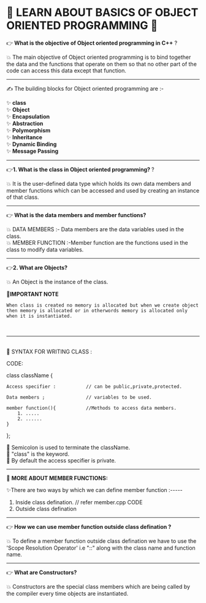 <h1> 🚀 LEARN ABOUT BASICS OF OBJECT ORIENTED PROGRAMMING 🚀 </h1>

👉<b> What is the objective of Object oriented programming in C++</b> ?

💥 The main objective of Object oriented programming is to bind together the data and the functions that operate on them so that no other part of the code can access this data except that function.

<hr/>

✍ The building blocks for Object oriented programming are :-

✨ <b>class</b></br>
✨ <b>Object</b></br>
✨ <b>Encapsulation</b></br>
✨ <b>Abstraction</b></br>
✨ <b>Polymorphism</b></br>
✨ <b>Inheritance</b></br>
✨ <b>Dynamic Binding</b></br>
✨ <b>Message Passing</b></br>

<hr/>

👉<b>1.  What is the class in Object oriented programming? </b> ?

💥 It is the user-defined data type which holds its own data members and member functions which can be accessed and used by creating an instance of that class.



<hr/>

👉<b> What is the data members and member functions? </b> 

💥 DATA MEMBERS :- Data members are the data variables used in the class.
<br/>
💥 MEMBER FUNCTION :-Member function are the functions used in the class to modify data variables.

<hr/>

👉<b>2. What are Objects? </b> 

💥 An Object is the instance of the class.

📝<b>IMPORTANT NOTE</b></br>

    When class is created no memory is allocated but when we create object then memory is allocated or in otherwords memory is allocated only when it is instantiated.
<br/>


<hr/>
<br/>
🏫 SYNTAX FOR WRITING CLASS :

CODE:

class className {

    Access specifier :           // can be public,private,protected.

    Data members ;               // variables to be used.

    member function(){           //Methods to access data members.
        1. .....
        2. ......
    }
}; 

📓 Semicolon is used to terminate the className.
<br/>
📓 "class" is the keyword.
<br/>
📓 By default the access specifier is private.

<hr/>

📝 <b> MORE ABOUT MEMBER FUNCTIONS: </b>

✨There are two ways by which we can define member function :-----

1. Inside class defination.       // refer member.cpp CODE
2. Outside class defination

<hr/>

👉<b> How we can use member function outside class defination ?</b>

💥 To define a member function outside class defination we have to use the 'Scope Resolution Operator' i.e "::" along with the class name and function name.

<hr/>

👉<b> What are Constructors? </b> 

💥 Constructors are the special class members which are being called by the compiler every time objects are instantiated.